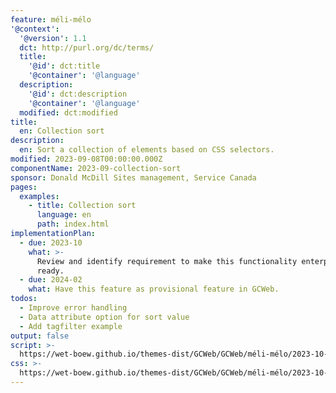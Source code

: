 ```yaml
---
feature: méli-mélo
'@context':
  '@version': 1.1
  dct: http://purl.org/dc/terms/
  title:
    '@id': dct:title
    '@container': '@language'
  description:
    '@id': dct:description
    '@container': '@language'
  modified: dct:modified
title:
  en: Collection sort
description:
  en: Sort a collection of elements based on CSS selectors.
modified: 2023-09-08T00:00:00.000Z
componentName: 2023-09-collection-sort
sponsor: Donald McDill Sites management, Service Canada
pages:
  examples:
    - title: Collection sort
      language: en
      path: index.html
implementationPlan:
  - due: 2023-10
    what: >-
      Review and identify requirement to make this functionality enterprise
      ready.
  - due: 2024-02
    what: Have this feature as provisional feature in GCWeb.
todos:
  - Improve error handling
  - Data attribute option for sort value
  - Add tagfilter example
output: false
script: >-
  https://wet-boew.github.io/themes-dist/GCWeb/GCWeb/méli-mélo/2023-10-mount-revelstoke.js
css: >-
  https://wet-boew.github.io/themes-dist/GCWeb/GCWeb/méli-mélo/2023-10-mount-revelstoke.css
---
```

